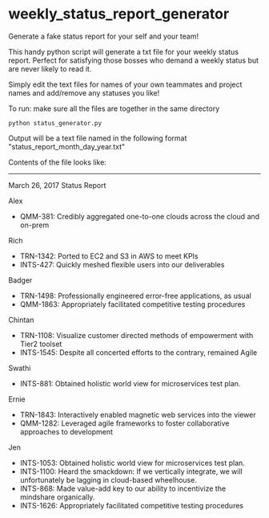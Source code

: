 # weekly_status_report_generator
Generate a fake status report for your self and your team!

This handy python script will generate a txt file for your weekly status report. Perfect for satisfying those bosses who demand a weekly status but are never likely to read it. 

Simply edit the text files for names of your own teammates and project names and add/remove any statuses you like!

To run: make sure all the files are together in the same directory

`python status_generator.py` 

Output will be a text file named in the following format "status_report_month_day_year.txt"

Contents of the file looks like:

------------------------------------------------------

March 26, 2017 Status Report

Alex
 - QMM-381: Credibly aggregated one-to-one clouds across the cloud and on-prem

Rich
 - TRN-1342: Ported to EC2 and S3 in AWS to meet KPIs
 - INTS-427: Quickly meshed flexible users into our deliverables

Badger
 - TRN-1498: Professionally engineered error-free applications, as usual
 - QMM-1863: Appropriately facilitated competitive testing procedures

Chintan
 - TRN-1108: Visualize customer directed methods of empowerment with Tier2 toolset
 - INTS-1545: Despite all concerted efforts to the contrary, remained Agile

Swathi
 - INTS-881: Obtained holistic world view for microservices test plan.

Ernie
 - TRN-1843: Interactively enabled magnetic web services into the viewer
 - QMM-1282: Leveraged agile frameworks to foster collaborative approaches to development

Jen
 - INTS-1053: Obtained holistic world view for microservices test plan.
 - INTS-1100: Heard the smackdown: If we vertically integrate, we will unfortunately be lagging in cloud-based wheelhouse.
 - INTS-868: Made value-add key to our ability to incentivize the mindshare organically.
 - INTS-1626: Appropriately facilitated competitive testing procedures
